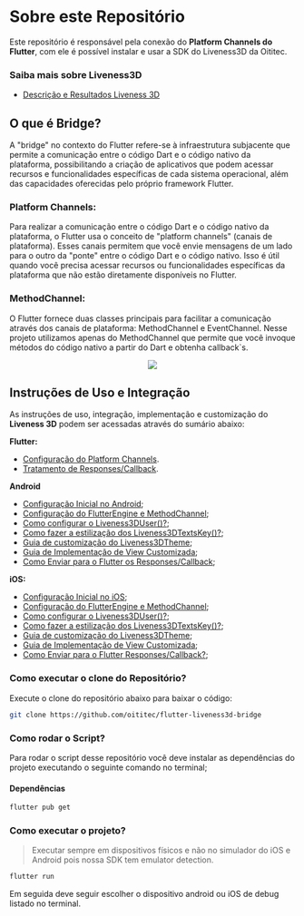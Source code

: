 # Sobre este Repositório

Este repositório é responsável pela conexão do **Platform Channels do Flutter**, com ele é possível instalar e usar a SDK do Liveness3D da Oititec.

### Saiba mais sobre Liveness3D

- [Descrição e Resultados Liveness 3D](Documentation/Liveness3D.md)

## O que é Bridge?

A "bridge" no contexto do Flutter refere-se à infraestrutura subjacente que permite a comunicação entre o código Dart e o código nativo da plataforma, possibilitando a criação de aplicativos que podem acessar recursos e funcionalidades específicas de cada sistema operacional, além das capacidades oferecidas pelo próprio framework Flutter.

### Platform Channels:

Para realizar a comunicação entre o código Dart e o código nativo da plataforma, o Flutter usa o conceito de "platform channels" (canais de plataforma). Esses canais permitem que você envie mensagens de um lado para o outro da "ponte" entre o código Dart e o código nativo. Isso é útil quando você precisa acessar recursos ou funcionalidades específicas da plataforma que não estão diretamente disponíveis no Flutter.

### MethodChannel:

O Flutter fornece duas classes principais para facilitar a comunicação através dos canais de plataforma: MethodChannel e EventChannel. Nesse projeto utilizamos apenas do MethodChannel que permite que você invoque métodos do código nativo a partir do Dart e obtenha callback`s.

<p align="center">
 <img src="https://miro.medium.com/v2/0*33bydz0LNvKaJ4kY.png"/>
</p>

## Instruções de Uso e Integração

As instruções de uso, integração, implementação e customização do **Liveness 3D** podem ser acessadas através do sumário abaixo:

**Flutter:**

- [Configuração do Platform Channels](Documentation/flutter/PlatformChannelConfig.md).
- [Tratamento de Responses/Callback](Documentation/flutter/Liveness3dResponses.md).

**Android**

- [Configuração Inicial no Android](Documentation/android/InitConfig.md);
- [Configuração do FlutterEngine e MethodChannel](Documentation/android/FlutterEngine.md);
- [Como configurar o Liveness3DUser()?](https://devcenter.certiface.io/docs/guia-de-uso-e-integracao-android);
- [Como fazer a estilização dos Liveness3DTextsKey()?](https://devcenter.certiface.io/docs/customizacao-telas-de-inicializacao-liveness3d-android);
- [Guia de customização do Liveness3DTheme](https://github.com/oititec/liveness-android-sdk/blob/main/Documentation/Liveness3D-Liveness3DTheme.md);
- [Guia de Implementação de View Customizada](https://devcenter.certiface.io/docs/customizacao-telas-de-inicializacao-liveness3d-android);
- [Como Enviar para o Flutter os Responses/Callback](Documentation/android/Callback.md);

**iOS:**

- [Configuração Inicial no iOS](Documentation/ios/InitConfig.md);
- [Configuração do FlutterEngine e MethodChannel](Documentation/ios/FlutterEngine.md);
- [Como configurar o Liveness3DUser()?](https://github.com/oititec/liveness-ios-sdk/blob/main/Documentation/Liveness3D/Liveness3D-Usage.md);
- [Como fazer a estilização dos Liveness3DTextsKey()?](https://github.com/oititec/liveness-ios-sdk/blob/main/Documentation/Liveness3D/Liveness3D-CustomTexts.md);
- [Guia de customização do Liveness3DTheme](https://github.com/oititec/liveness-ios-sdk/blob/main/Documentation/Liveness3D/Liveness3D-Liveness3DTheme.md);
- [Guia de Implementação de View Customizada](https://github.com/oititec/liveness-ios-sdk/blob/main/Documentation/Liveness3D/Liveness3D-CustomView.md);
- [Como Enviar para o Flutter Responses/Callback?](Documentation/ios/Callback.md);

### Como executar o clone do Repositório?

Execute o clone do repositório abaixo para baixar o código:

```sh
git clone https://github.com/oititec/flutter-liveness3d-bridge
```

### Como rodar o Script?

Para rodar o script desse repositório você deve instalar as dependências do projeto executando o seguinte comando no terminal;

#### Dependências

```sh
flutter pub get
```

### Como executar o projeto?

> Executar sempre em dispositivos físicos e não no simulador do iOS e Android pois nossa SDK tem emulator detection.

```sh
flutter run
```

Em seguida deve seguir escolher o dispositivo android ou iOS de debug listado no terminal.

